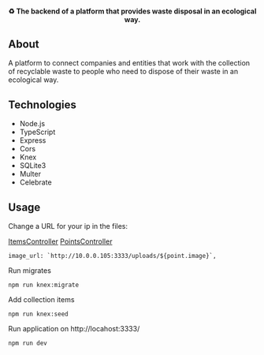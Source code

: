 ﻿<h4 align="center"> 
	♻️ The backend of a platform that provides waste disposal in an ecological way.
</h4>

## About

A platform to connect companies and entities that work with the collection of recyclable waste to people who need to dispose of their waste in an ecological way.

## Technologies

- Node.js
- TypeScript
- Express
- Cors
- Knex
- SQLite3
- Multer
- Celebrate

## Usage

Change a URL for your ip in the files:

[ItemsController](src/controllers/ItemsController.ts)
[PointsController](src/controllers/PointsController.ts)

```
image_url: `http://10.0.0.105:3333/uploads/${point.image}`,
```


Run migrates

```
npm run knex:migrate
```

Add collection items

```
npm run knex:seed
```

Run application on http://locahost:3333/

```
npm run dev
```
